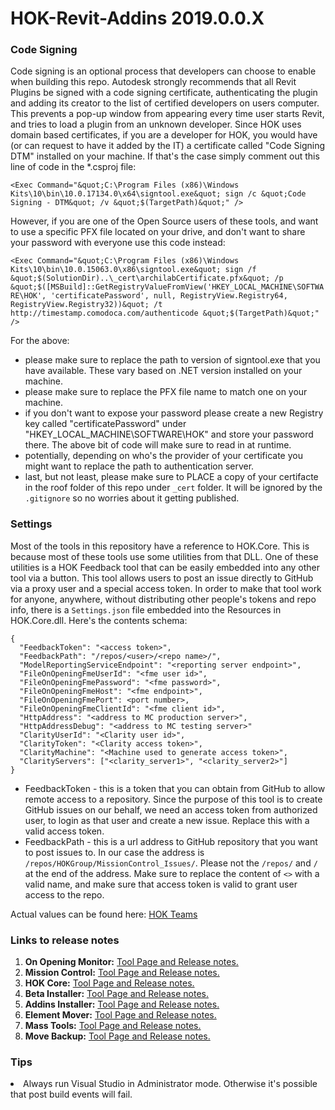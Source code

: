 HOK-Revit-Addins 2019.0.0.X
================

### Code Signing

Code signing is an optional process that developers can choose to enable when building this repo. Autodesk strongly recommends that all Revit Plugins be signed with a code signing certificate, authenticating the plugin and adding its creator to the list of certified developers on users computer. This prevents a pop-up window from appearing every time user starts Revit, and tries to load a plugin from an unknown developer. Since HOK uses domain based certificates, if you are a developer for HOK, you would have (or can request to have it added by the IT) a certificate called "Code Signing DTM" installed on your machine. If that's the case simply comment out this line of code in the *.csproj file: 

`<Exec Command="&quot;C:\Program Files (x86)\Windows Kits\10\bin\10.0.17134.0\x64\signtool.exe&quot; sign /c &quot;Code Signing - DTM&quot; /v &quot;$(TargetPath)&quot;" />`

However, if you are one of the Open Source users of these tools, and want to use a specific PFX file located on your drive, and don't want to share your password with everyone use this code instead: 

`<Exec Command="&quot;C:\Program Files (x86)\Windows Kits\10\bin\10.0.15063.0\x86\signtool.exe&quot; sign /f &quot;$(SolutionDir)..\_cert\archilabCertificate.pfx&quot; /p &quot;$([MSBuild]::GetRegistryValueFromView('HKEY_LOCAL_MACHINE\SOFTWARE\HOK', 'certificatePassword', null, RegistryView.Registry64, RegistryView.Registry32))&quot; /t http://timestamp.comodoca.com/authenticode &quot;$(TargetPath)&quot;" />`

For the above: 
- please make sure to replace the path to version of signtool.exe that you have available. These vary based on .NET version installed on your machine. 
- please make sure to replace the PFX file name to match one on your machine. 
- if you don't want to expose your password please create a new Registry key called "certificatePassword" under "HKEY_LOCAL_MACHINE\SOFTWARE\HOK" and store your password there. The above bit of code will make sure to read in at runtime. 
- potentially, depending on who's the provider of your certificate you might want to replace the path to authentication server. 
- last, but not least, please make sure to PLACE a copy of your certifacte in the roof folder of this repo under `_cert` folder. It will be ignored by the `.gitignore` so no worries about it getting published. 

### Settings

Most of the tools in this repository have a reference to HOK.Core. This is because most of these tools use some utilities from that DLL. One of these utilities is a HOK Feedback tool that can be easily embedded into any other tool via a button. This tool allows users to post an issue directly to GitHub via a proxy user and a special access token. In order to make that tool work for anyone, anywhere, without distributing other people's tokens and repo info, there is a `Settings.json` file embedded into the Resources in HOK.Core.dll. Here's the contents schema: 
```
{
  "FeedbackToken": "<access token>",
  "FeedbackPath": "/repos/<user>/<repo name>/",
  "ModelReportingServiceEndpoint": "<reporting server endpoint>",
  "FileOnOpeningFmeUserId": "<fme user id>",
  "FileOnOpeningFmePassword": "<fme password>",
  "FileOnOpeningFmeHost": "<fme endpoint>",
  "FileOnOpeningFmePort": <port number>,
  "FileOnOpeningFmeClientId": "<fme client id>",
  "HttpAddress": "<address to MC production server>",
  "HttpAddressDebug": "<address to MC testing server>"
  "ClarityUserId": "<Clarity user id>",
  "ClarityToken": "<Clarity access token>",
  "ClarityMachine": "<Machine used to generate access token>",
  "ClarityServers": ["<clarity_server1>", "<clarity_server2>"]
}
```
* FeedbackToken - this is a token that you can obtain from GitHub to allow remote access to a repository. Since the purpose of this tool is to create GitHub issues on our behalf, we need an access token from authorized user, to login as that user and create a new issue. Replace this with a valid access token. 
* FeedbackPath - this is a url address to GitHub repository that you want to post issues to. In our case the address is `/repos/HOKGroup/MissionControl_Issues/`. Please not the `/repos/` and `/` at the end of the address. Make sure to replace the content of `<>` with a valid name, and make sure that access token is valid to grant user access to the repo. 

Actual values can be found here: [HOK Teams](https://teams.microsoft.com/l/channel/19%3Aabfa34dfc38e4be68b6a26beed0bf8a1%40thread.skype/tab%3A%3A0cb3a662-0640-434e-af69-187825fcbe30)

### Links to release notes

1. <b>On Opening Monitor:</b> [Tool Page and Release notes.](https://github.com/HOKGroup/HOK-Revit-Addins/tree/master/Utility%20Tools/src/HOK.FileOnpeningMonitor)
2. <b>Mission Control:</b> [Tool Page and Release notes.](https://github.com/HOKGroup/HOK-Revit-Addins/blob/master/Project%20Monitor/src/HOK.MissionControl/README.md)
3. <b>HOK Core:</b> [Tool Page and Release notes.](https://github.com/HOKGroup/HOK-Revit-Addins/blob/master/HOK.Core/README.md) 
4. <b>Beta Installer:</b> [Tool Page and Release notes.](https://github.com/HOKGroup/HOK-Revit-Addins/blob/master/HOK%20Beta%20Tools/README.md)
5. <b>Addins Installer:</b> [Tool Page and Release notes.](https://github.com/HOKGroup/HOK-Revit-Addins/tree/master/HOK%20AddIns%20Installer/README.md)
6. <b>Element Mover:</b> [Tool Page and Release notes.](https://github.com/HOKGroup/HOK-Revit-Addins/blob/master/Utility%20Tools/src/HOK.ElementMover/Readme.md)
7. <b>Mass Tools:</b> [Tool Page and Release notes.](https://github.com/HOKGroup/HOK-Revit-Addins/blob/master/Mass%20Tools/README.MD)
8. <b>Move Backup:</b> [Tool Page and Release notes.](https://github.com/HOKGroup/HOK-Revit-Addins/blob/master/HOK.MoveBackup/README.md)

### Tips
<li> Always run Visual Studio in Administrator mode. Otherwise it's possible that post build events will fail.
